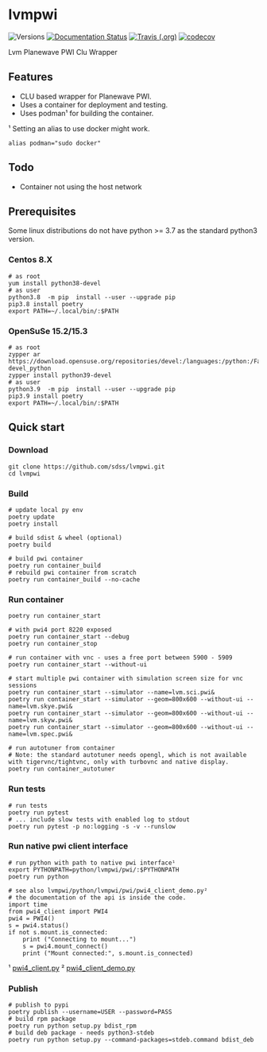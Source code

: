 # lvmpwi

![Versions](https://img.shields.io/badge/python->3.7-blue)
[![Documentation Status](https://readthedocs.org/projects/sdss-lvmpwi/badge/?version=latest)](https://sdss-lvmpwi.readthedocs.io/en/latest/?badge=latest)
[![Travis (.org)](https://img.shields.io/travis/sdss/lvmpwi)](https://travis-ci.org/sdss/lvmpwi)
[![codecov](https://codecov.io/gh/sdss/lvmpwi/branch/main/graph/badge.svg)](https://codecov.io/gh/sdss/lvmpwi)

Lvm Planewave PWI Clu Wrapper

## Features

- CLU based wrapper for Planewave PWI.
- Uses a container for deployment and testing. 
- Uses podman¹ for building the container.

¹ Setting an alias to use docker might work.

    alias podman="sudo docker"

## Todo
- Container not using the host network
    
## Prerequisites

Some linux distributions do not have python >= 3.7 as the standard python3 version.

### Centos 8.X

    # as root
    yum install python38-devel
    # as user 
    python3.8  -m pip  install --user --upgrade pip
    pip3.8 install poetry
    export PATH=~/.local/bin/:$PATH

### OpenSuSe 15.2/15.3

    # as root
    zypper ar https://download.opensuse.org/repositories/devel:/languages:/python:/Factory/openSUSE_Leap_15.2/ devel_python
    zypper install python39-devel
    # as user 
    python3.9  -m pip  install --user --upgrade pip
    pip3.9 install poetry
    export PATH=~/.local/bin/:$PATH

## Quick start

### Download
    git clone https://github.com/sdss/lvmpwi.git
    cd lvmpwi      

### Build
    # update local py env
    poetry update
    poetry install
    
    # build sdist & wheel (optional)
    poetry build
    
    # build pwi container
    poetry run container_build
    # rebuild pwi container from scratch
    poetry run container_build --no-cache
        
### Run container

    poetry run container_start
    
    # with pwi4 port 8220 exposed
    poetry run container_start --debug
    poetry run container_stop
    
    # run container with vnc - uses a free port between 5900 - 5909
    poetry run container_start --without-ui
    
    # start multiple pwi container with simulation screen size for vnc sessions
    poetry run container_start --simulator --name=lvm.sci.pwi&
    poetry run container_start --simulator --geom=800x600 --without-ui --name=lvm.skye.pwi&
    poetry run container_start --simulator --geom=800x600 --without-ui --name=lvm.skyw.pwi&
    poetry run container_start --simulator --geom=800x600 --without-ui --name=lvm.spec.pwi&
    
    # run autotuner from container
    # Note: the standard autotuner needs opengl, which is not available with tigervnc/tightvnc, only with turbovnc and native display.
    poetry run container_autotuner
    
### Run tests 

    # run tests
    poetry run pytest
    # ... include slow tests with enabled log to stdout
    poetry run pytest -p no:logging -s -v --runslow
    
### Run native pwi client interface


    # run python with path to native pwi interface¹
    export PYTHONPATH=python/lvmpwi/pwi/:$PYTHONPATH
    poetry run python
    
    # see also lvmpwi/python/lvmpwi/pwi/pwi4_client_demo.py²
    # the documentation of the api is inside the code.
    import time
    from pwi4_client import PWI4
    pwi4 = PWI4()
    s = pwi4.status()
    if not s.mount.is_connected:
        print ("Connecting to mount...")
        s = pwi4.mount_connect()
        print ("Mount connected:", s.mount.is_connected)
        
¹ [pwi4_client.py](https://github.com/sdss/lvmpwi/blob/main/python/lvmpwi/pwi/pwi4_client.py) 
² [pwi4_client_demo.py](https://github.com/sdss/lvmpwi/blob/main/python/lvmpwi/pwi/pwi4_client_demo.py) 
    
### Publish
    # publish to pypi
    poetry publish --username=USER --password=PASS
    # build rpm package
    poetry run python setup.py bdist_rpm
    # build deb package - needs python3-stdeb
    poetry run python setup.py --command-packages=stdeb.command bdist_deb
